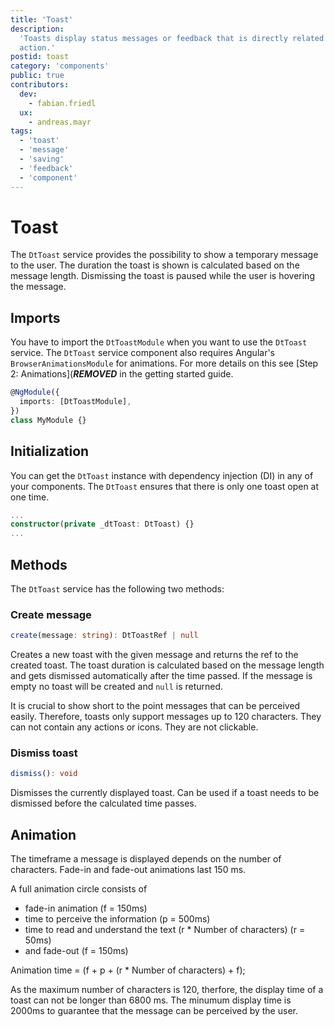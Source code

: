 ```yaml
---
title: 'Toast'
description:
  'Toasts display status messages or feedback that is directly related to an
  action.'
postid: toast
category: 'components'
public: true
contributors:
  dev:
    - fabian.friedl
  ux:
    - andreas.mayr
tags:
  - 'toast'
  - 'message'
  - 'saving'
  - 'feedback'
  - 'component'
---
```


# Toast

The `DtToast` service provides the possibility to show a temporary message to
the user. The duration the toast is shown is calculated based on the message
length. Dismissing the toast is paused while the user is hovering the message.

## Imports

You have to import the `DtToastModule` when you want to use the `DtToast`
service. The `DtToast` service component also requires Angular's
`BrowserAnimationsModule` for animations. For more details on this see
[Step 2: Animations](***REMOVED***
in the getting started guide.

```typescript
@NgModule({
  imports: [DtToastModule],
})
class MyModule {}
```

## Initialization

You can get the `DtToast` instance with dependency injection (DI) in any of your
components. The `DtToast` ensures that there is only one toast open at one time.

```typescript
...
constructor(private _dtToast: DtToast) {}
...
```

## Methods

The `DtToast` service has the following two methods:

### Create message

```typescript
create(message: string): DtToastRef | null
```

Creates a new toast with the given message and returns the ref to the created
toast. The toast duration is calculated based on the message length and gets
dismissed automatically after the time passed. If the message is empty no toast
will be created and `null` is returned.

It is crucial to show short to the point messages that can be perceived easily.
Therefore, toasts only support messages up to 120 characters. They can not
contain any actions or icons. They are not clickable.

<docs-source-example example="ToastDynamicMsgExample"></docs-source-example>

### Dismiss toast

```typescript
dismiss(): void
```

Dismisses the currently displayed toast. Can be used if a toast needs to be
dismissed before the calculated time passes.

## Animation

The timeframe a message is displayed depends on the number of characters.
Fade-in and fade-out animations last 150 ms.

A full animation circle consists of

- fade-in animation (f = 150ms)
- time to perceive the information (p = 500ms)
- time to read and understand the text (r \* Number of characters) (r = 50ms)
- and fade-out (f = 150ms)

Animation time = (f + p + (r \* Number of characters) + f);

As the maximum number of characters is 120, therfore, the display time of a
toast can not be longer than 6800 ms. The minumum display time is 2000ms to
guarantee that the message can be perceived by the user.
